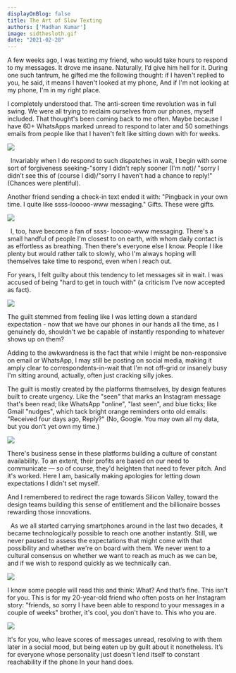 ```yaml
---
displayOnBlog: false
title: The Art of Slow Texting
authors: ['Madhan Kumar']
image: sidthesloth.gif
date: "2021-02-28"
---
```


A few weeks ago, I was texting my friend, who would take hours to respond to my messages. It drove me insane. Naturally, I’d give him hell for it. During one such tantrum, he gifted me the following thought: if I haven't replied to you, he said, it means I haven't looked at my phone, And if I'm not looking at my phone, I'm in my right place.

I completely understood that. The anti-screen time revolution was in full swing. We were all trying to reclaim ourselves from our phones, myself included. That thought's been coming back to me often. Maybe because I have 60+ WhatsApps marked unread to respond to later and 50 somethings emails from people like that I haven't felt like sitting down with for weeks.

![](001.png)

` `Invariably when I do respond to such dispatches in wait, I begin with some sort of forgiveness seeking-"sorry I didn't reply sooner (I'm not)/ "sorry I didn’t see this of (course I did)/"sorry I haven't had a chance to reply!" (Chances were plentiful).  

Another friend sending a check-in text ended it with: "Pingback in your own time. I quite like ssss-looooo-www messaging." Gifts. These were gifts.

![](002.png)

` `I, too, have become a fan of ssss- looooo-www messaging. There's a small handful of people I'm closest to on earth, with whom daily contact is as effortless as breathing. Then there's everyone else I know. People I like plenty but would rather talk to slowly, who I'm always hoping will themselves take time to respond, even when I reach out.


For years, I felt guilty about this tendency to let messages sit in wait. I was accused of being "hard to get in touch with" (a criticism I've now accepted as fact).

![](003.png)


The guilt stemmed from feeling like I was letting down a standard expectation - now that we have our phones in our hands all the time, as I genuinely do, shouldn't we be capable of instantly responding to whatever shows up on them?



Adding to the awkwardness is the fact that while I might be non-responsive on email or WhatsApp, I may still be posting on social media, making it amply clear to correspondents-in-wait that I'm not off-grid or insanely busy I'm sitting around, actually, often just cracking silly jokes.

The guilt is mostly created by the platforms themselves, by design features built to create urgency. Like the "seen" that marks an Instagram message that's been read; like WhatsApp "online", "last seen", and blue ticks; like Gmail "nudges", which tack bright orange reminders onto old emails: "Received four days ago, Reply?" (No, Google. You may own all my data, but you don't yet own my time.)

![](004.png)

There's business sense in these platforms building a culture of constant availability. To an extent, their profits are based on our need to communicate — so of course, they'd heighten that need to fever pitch. And it's worked. Here I am, basically making apologies for letting down expectations I didn't set myself.

And I remembered to redirect the rage towards Silicon Valley, toward the design teams building this sense of entitlement and the billionaire bosses rewarding those innovations.

` `As we all started carrying smartphones around in the last two decades, it became technologically possible to reach one another instantly. Still, we never paused to assess the expectations that might come with that possibility and whether we're on board with them. We never went to a cultural consensus on whether we want to reach as much as we can be, and if we wish to respond quickly as we technically can.

![](005.png)


I know some people will read this and think: What? And that’s fine. This isn't for you. This is for my 20-year-old friend who often posts on her Instagram story: "friends, so sorry I have been able to respond to your messages in a couple of weeks" brother, it's cool, you don't have to. This who you are.

![](006.png)

It's for you, who leave scores of messages unread, resolving to with them later in a social mood, but being eaten up by guilt about it nonetheless. It’s for everyone whose personality just doesn't lend itself to constant reachability if the phone In your hand does.
